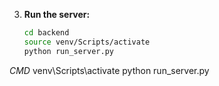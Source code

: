 3. **Run the server:**
   ```bash
   cd backend
   source venv/Scripts/activate
   python run_server.py
   ```
  *CMD*
   venv\Scripts\activate
   python run_server.py